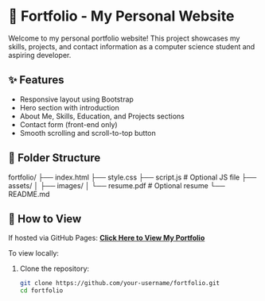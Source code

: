 # 🌟 Fortfolio - My Personal Website

Welcome to my personal portfolio website! This project showcases my skills, projects, and contact information as a computer science student and aspiring developer.

## ✨ Features
- Responsive layout using Bootstrap
- Hero section with introduction
- About Me, Skills, Education, and Projects sections
- Contact form (front-end only)
- Smooth scrolling and scroll-to-top button

## 📁 Folder Structure
fortfolio/
├── index.html
├── style.css
├── script.js # Optional JS file
├── assets/
│ ├── images/
│ └── resume.pdf # Optional resume
└── README.md


## 🚀 How to View
If hosted via GitHub Pages:
**[Click Here to View My Portfolio](https://your-username.github.io/fortfolio)**

To view locally:
1. Clone the repository:
   ```bash
   git clone https://github.com/your-username/fortfolio.git
   cd fortfolio
